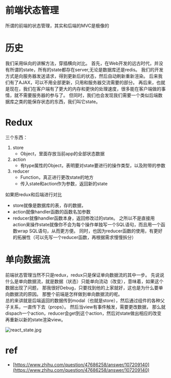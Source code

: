 # 前端状态管理
所谓的前端的状态管理，其实和后端的MVC是极像的

# 历史
我们采用纵向的讲解方法，穿插横向对比。
首先，在Web开发的远古时代，并没有所谓的state，所有的state都存在server,无论是数据库还是redis。
我们的开发方式是向服务器发送请求，得到更新后的状态，然后自动刷新重新渲染。
后来我们有了AJAX，可以不用全部更新，只用和服务器交流需要的部分。
再后来，也就是现在，我们在客户端有了更大的内存和更快的处理速度，很多能在客户端做的事情，就不需要服务器的参与了。
但同时，我们也会发现我们需要一个类似后端数据库之类的能保存状态的东西，我们叫它state。

# Redux
三个东西：
1. store
	- Object，里面存放当前app的全部状态数据
2. action	
	- 有type属性的Object，表明要对state要进行的操作类型，以及附带的参数 
3. reducer
	- Function，真正进行更改state的地方
	- 传入state和action作为参数，返回新的state

如果把redux和后端进行对比
- store就像是数据库的表，存的数据，
- action就像handler函数的函数名加参数
- reducer就像handler函数本身，返回修改过的state。
之所以不是直接用action来操作state就像你不会为每个操作单独写一个SQL语句，而且用一个函数wrap SQL语句，从而更方便。
同时，也因为reducer函数的使用，有更好的拓展性（可以先写一个reducer函数，再根据需求慢慢拆分）

# 单向数据流
前端状态管理当然不只是redux，redux只是保证单向数据流的其中一步。
先说说什么是单向数据流，就是数据（状态）只能单向流动（改变），意味着，如果这个数据出现了问题，
那我很好Debug，只要找到他的上家就好，这也是为什么要单向数据流的原因。
那整个前端是怎样做到单向数据流的呢。	
总的来讲就是后端返回的数据传到modal（也就是store），然后通过组件的各种父子关系，一直传下去（props）。
然后当view有事件触发，需要更改数据，	那么就dispach一个action，reducer会get到这个action，然后对state做出相应的改变
再重新以新的state渲染view。

![react_state.jpg](react_state.jpg)



# ref
- [https://www.zhihu.com/question/47686258/answer/107209140](https://www.zhihu.com/question/47686258/answer/107209140)